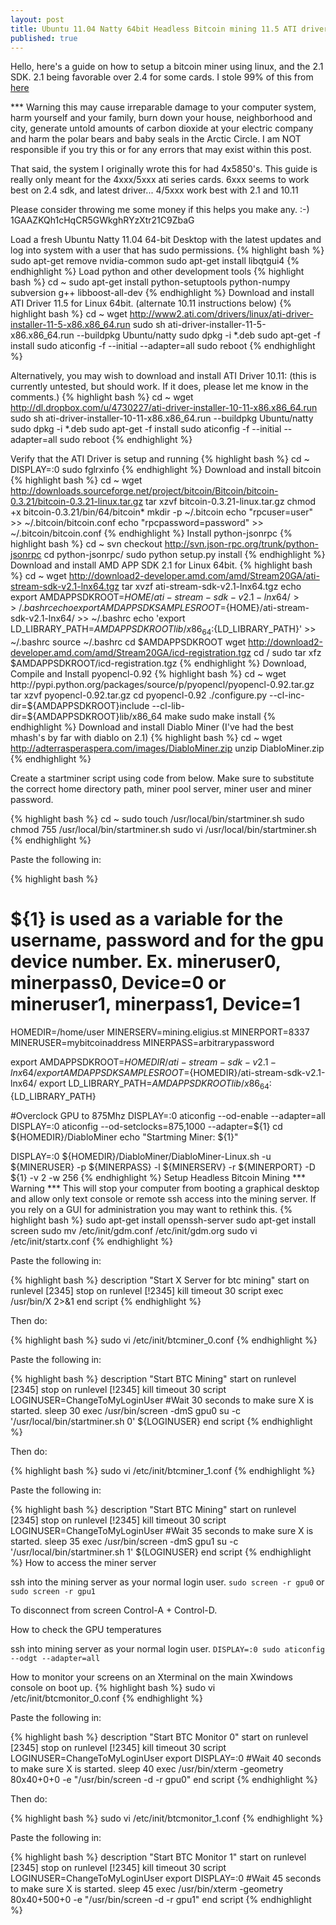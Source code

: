 ```yaml
---
layout: post
title: Ubuntu 11.04 Natty 64bit Headless Bitcoin mining 11.5 ATI driver and 2.1 SDK
published: true
---
```


Hello, here's a guide on how to setup a bitcoin miner using linux, and the 2.1 SDK. 2.1 being favorable over 2.4 for some cards. I stole 99% of this from [here](http://forum.bitcoin.org/index.php?topic=9239.0)

*** Warning this may cause irreparable damage to your computer system, harm yourself and your family, burn down your house, neighborhood and city, generate untold amounts of carbon dioxide at your electric company and harm the polar bears and baby seals in the Arctic Circle.  I am NOT responsible if you try this or for any errors that may exist within this post.

That said, the system I originally wrote this for had 4x5850's. This guide is really only meant for the 4xxx/5xxx ati series cards. 6xxx seems to work best on 2.4 sdk, and latest driver... 4/5xxx work best with 2.1 and 10.11

Please consider throwing me some money if this helps you make any. :-) 1GAAZKQh1cHqCR5GWkghRYzXtr21C9ZbaG

Load a fresh Ubuntu Natty 11.04 64-bit Desktop with the latest updates and log into system with a user that has sudo permissions.
{% highlight bash %}
sudo apt-get remove nvidia-common
sudo apt-get install libqtgui4
{% endhighlight %}
Load python and other development tools
{% highlight bash %}
cd ~
sudo apt-get install python-setuptools python-numpy subversion g++ libboost-all-dev
{% endhighlight %}
Download and install ATI Driver 11.5 for Linux 64bit. (alternate 10.11 instructions below)
{% highlight bash %}
cd ~
wget http://www2.ati.com/drivers/linux/ati-driver-installer-11-5-x86.x86_64.run
sudo sh ati-driver-installer-11-5-x86.x86_64.run --buildpkg Ubuntu/natty
sudo dpkg -i *.deb
sudo apt-get -f install
sudo aticonfig -f --initial --adapter=all
sudo reboot
{% endhighlight %}

Alternatively, you may wish to download and install ATI Driver 10.11:
(this is currently untested, but should work. If it does, please let me know in the comments.)
{% highlight bash %}
cd ~
wget http://dl.dropbox.com/u/4730227/ati-driver-installer-10-11-x86.x86_64.run
sudo sh ati-driver-installer-10-11-x86.x86_64.run --buildpkg Ubuntu/natty
sudo dpkg -i *.deb
sudo apt-get -f install
sudo aticonfig -f --initial --adapter=all
sudo reboot
{% endhighlight %}

Verify that the ATI Driver is setup and running
{% highlight bash %}
cd ~
DISPLAY=:0 sudo fglrxinfo
{% endhighlight %}
Download and install bitcoin
{% highlight bash %}
cd ~
wget http://downloads.sourceforge.net/project/bitcoin/Bitcoin/bitcoin-0.3.21/bitcoin-0.3.21-linux.tar.gz
tar xzvf bitcoin-0.3.21-linux.tar.gz
chmod +x bitcoin-0.3.21/bin/64/bitcoin*
mkdir -p ~/.bitcoin
echo "rpcuser=user" >> ~/.bitcoin/bitcoin.conf
echo "rpcpassword=password" >> ~/.bitcoin/bitcoin.conf
{% endhighlight %}
Install python-jsonrpc
{% highlight bash %}
cd ~
svn checkout http://svn.json-rpc.org/trunk/python-jsonrpc
cd python-jsonrpc/
sudo python setup.py install
{% endhighlight %}
Download and install AMD APP SDK 2.1 for Linux 64bit.
{% highlight bash %}
cd ~
wget http://download2-developer.amd.com/amd/Stream20GA/ati-stream-sdk-v2.1-lnx64.tgz
tar xvzf ati-stream-sdk-v2.1-lnx64.tgz
echo export AMDAPPSDKROOT=${HOME}/ati-stream-sdk-v2.1-lnx64/ >> ~/.bashrc
echo export AMDAPPSDKSAMPLESROOT=${HOME}/ati-stream-sdk-v2.1-lnx64/ >> ~/.bashrc
echo 'export LD_LIBRARY_PATH=${AMDAPPSDKROOT}lib/x86_64:${LD_LIBRARY_PATH}' >> ~/.bashrc
source ~/.bashrc
cd $AMDAPPSDKROOT
wget http://download2-developer.amd.com/amd/Stream20GA/icd-registration.tgz
cd /
sudo tar xfz $AMDAPPSDKROOT/icd-registration.tgz
{% endhighlight %}
Download, Compile and Install pyopencl-0.92
{% highlight bash %}
cd ~
wget http://pypi.python.org/packages/source/p/pyopencl/pyopencl-0.92.tar.gz
tar xzvf pyopencl-0.92.tar.gz
cd pyopencl-0.92
./configure.py --cl-inc-dir=${AMDAPPSDKROOT}include --cl-lib-dir=${AMDAPPSDKROOT}lib/x86_64
make
sudo make install
{% endhighlight %}
Download and install Diablo Miner (I've had the best mhash's by far with diablo on 2.1)
{% highlight bash %}
cd ~
wget http://adterrasperaspera.com/images/DiabloMiner.zip
unzip DiabloMiner.zip
{% endhighlight %}

Create a startminer script using code from below.  Make sure to substitute the correct home directory path, miner pool server, miner user and miner password.

{% highlight bash %}
cd ~
sudo touch /usr/local/bin/startminer.sh
sudo chmod 755 /usr/local/bin/startminer.sh
sudo vi /usr/local/bin/startminer.sh
{% endhighlight %}

Paste the following in:

{% highlight bash %}
# ${1} is used as a variable for the username, password and for the gpu device number.  Ex. mineruser0, minerpass0, Device=0 or mineruser1, minerpass1, Device=1
HOMEDIR=/home/user
MINERSERV=mining.eligius.st
MINERPORT=8337
MINERUSER=mybitcoinaddress
MINERPASS=arbitrarypassword

export AMDAPPSDKROOT=${HOMEDIR}/ati-stream-sdk-v2.1-lnx64/
export AMDAPPSDKSAMPLESROOT=${HOMEDIR}/ati-stream-sdk-v2.1-lnx64/
export LD_LIBRARY_PATH=${AMDAPPSDKROOT}lib/x86_64:${LD_LIBRARY_PATH}

#Overclock GPU to 875Mhz
DISPLAY=:0 aticonfig --od-enable --adapter=all
DISPLAY=:0 aticonfig --od-setclocks=875,1000 --adapter=${1}
cd ${HOMEDIR}/DiabloMiner
echo "Startming Miner: ${1}"

DISPLAY=:0 ${HOMEDIR}/DiabloMiner/DiabloMiner-Linux.sh -u ${MINERUSER} -p ${MINERPASS} -l ${MINERSERV} -r ${MINERPORT} -D ${1} -v 2 -w 256
{% endhighlight %}
Setup Headless Bitcoin Mining 
 *** Warning *** This will stop your computer from booting a graphical desktop and allow only text console or remote ssh access into the mining server. 
If you rely on a GUI for administration you may want to rethink this.
{% highlight bash %}
sudo apt-get install openssh-server
sudo apt-get install screen
sudo mv /etc/init/gdm.conf /etc/init/gdm.org
sudo vi /etc/init/startx.conf
{% endhighlight %}

Paste the following in:

{% highlight bash %}
description     "Start X Server for btc mining"
start on runlevel [2345]
stop on runlevel [!2345]
kill timeout 30
script
   exec /usr/bin/X 2>&1
end script
{% endhighlight %}

Then do:

{% highlight bash %}
   sudo vi /etc/init/btcminer_0.conf
{% endhighlight %}

Paste the following in:

{% highlight bash %}
description     "Start BTC Mining"
start on runlevel [2345]
stop on runlevel [!2345]
kill timeout 30
script
   LOGINUSER=ChangeToMyLoginUser
  #Wait 30 seconds to make sure X is started.
  sleep 30
  exec /usr/bin/screen -dmS gpu0 su -c '/usr/local/bin/startminer.sh 0' ${LOGINUSER}
end script
{% endhighlight %}

Then do:

{% highlight bash %}
   sudo vi /etc/init/btcminer_1.conf
{% endhighlight %}

Paste the following in:

{% highlight bash %}
description     "Start BTC Mining"
start on runlevel [2345]
stop on runlevel [!2345]
kill timeout 30
script
LOGINUSER=ChangeToMyLoginUser
#Wait 35 seconds to make sure X is started.
sleep 35
   exec /usr/bin/screen -dmS gpu1 su -c '/usr/local/bin/startminer.sh 1' ${LOGINUSER}
end script
{% endhighlight %}
How to access the miner server

ssh into the mining server as your normal login user.
`sudo screen -r gpu0` or `sudo screen -r gpu1`

To disconnect from screen Control-A + Control-D.

How to check the GPU temperatures

ssh into mining server as your normal login user.
`DISPLAY=:0 sudo aticonfig --odgt --adapter=all`

How to monitor your screens on an Xterminal on the main Xwindows console on boot up.
{% highlight bash %}
sudo vi /etc/init/btcmonitor_0.conf
{% endhighlight %}

Paste the following in:

{% highlight bash %}
description     "Start BTC Monitor 0"
start on runlevel [2345]
stop on runlevel [!2345]
kill timeout 30
script
  LOGINUSER=ChangeToMyLoginUser
  export DISPLAY=:0
  #Wait 40 seconds to make sure X is started.
  sleep 40
  exec  /usr/bin/xterm -geometry 80x40+0+0 -e "/usr/bin/screen -d -r gpu0"
end script
{% endhighlight %}

Then do:

{% highlight bash %}
sudo vi /etc/init/btcmonitor_1.conf
{% endhighlight %}


Paste the following in:

{% highlight bash %}
description     "Start BTC Monitor 1"
start on runlevel [2345]
stop on runlevel [!2345]
kill timeout 30
script
  LOGINUSER=ChangeToMyLoginUser
  export DISPLAY=:0
  #Wait 45 seconds to make sure X is started.
  sleep 45
  exec  /usr/bin/xterm -geometry 80x40+500+0 -e "/usr/bin/screen -d -r gpu1"
end script
{% endhighlight %}